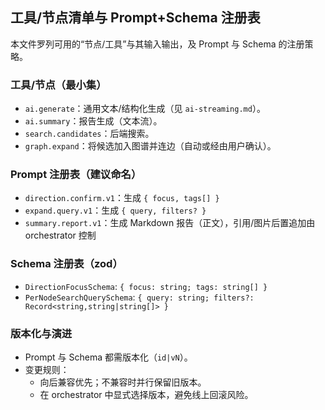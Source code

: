 ## 工具/节点清单与 Prompt+Schema 注册表

本文件罗列可用的“节点/工具”与其输入输出，及 Prompt 与 Schema 的注册策略。

### 工具/节点（最小集）
- `ai.generate`：通用文本/结构化生成（见 `ai-streaming.md`）。
- `ai.summary`：报告生成（文本流）。
- `search.candidates`：后端搜索。
- `graph.expand`：将候选加入图谱并连边（自动或经由用户确认）。

### Prompt 注册表（建议命名）
- `direction.confirm.v1`：生成 `{ focus, tags[] }`
- `expand.query.v1`：生成 `{ query, filters? }`
- `summary.report.v1`：生成 Markdown 报告（正文），引用/图片后置追加由 orchestrator 控制

### Schema 注册表（zod）
- `DirectionFocusSchema`: `{ focus: string; tags: string[] }`
- `PerNodeSearchQuerySchema`: `{ query: string; filters?: Record<string,string|string[]> }`

### 版本化与演进
- Prompt 与 Schema 都需版本化（`id|vN`）。
- 变更规则：
  - 向后兼容优先；不兼容时并行保留旧版本。
  - 在 orchestrator 中显式选择版本，避免线上回滚风险。



